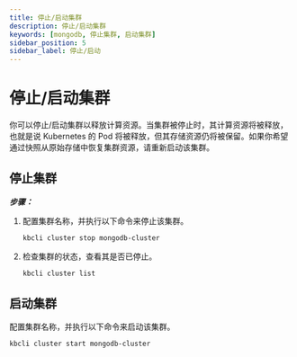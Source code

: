 ```yaml
---
title: 停止/启动集群
description: 停止/启动集群
keywords: [mongodb, 停止集群, 启动集群]
sidebar_position: 5
sidebar_label: 停止/启动
---
```


# 停止/启动集群

你可以停止/启动集群以释放计算资源。当集群被停止时，其计算资源将被释放，也就是说 Kubernetes 的 Pod 将被释放，但其存储资源仍将被保留。如果你希望通过快照从原始存储中恢复集群资源，请重新启动该集群。

## 停止集群

***步骤：***

1. 配置集群名称，并执行以下命令来停止该集群。
   
    ```bash
    kbcli cluster stop mongodb-cluster
    ```

2. 检查集群的状态，查看其是否已停止。
   
    ```bash
    kbcli cluster list
    ```

## 启动集群
  
配置集群名称，并执行以下命令来启动该集群。

```bash
kbcli cluster start mongodb-cluster
```
